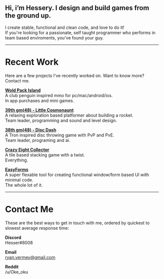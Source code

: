## Hi, i’m Hessery. I design and build games from the ground up.
I create stable, functional and clean code, and love to do it!  
If you're looking for a passionate, self taught programmer who performs in team based enviroments, you've found your guy.

---

# Recent Work
Here are a few projects I've recently worked on. Want to know more? Contact me.

[**Wold Pack Island**](https://apps.apple.com/app/id1453048068)  
A club penguin inspired mmo for pc/mac/android/ios.  
In app purchases and mini games.

[**39th gm(48) - Little Cosmonaunt**](https://gm48.net/game/1971/little-cosmonaut)  
A relaxing exploration based platformer about building a rocket.  
Team leader, programming and sound and level design.

[**38th gm(48) - Disc Dash**](https://gm48.net/game/1855/disc-dash)  
A Tron inspired disc throwing game with PvP and PvE.  
Team leader, programing and ai.

[**Crazy Eight Collector**](https://oke-oku.itch.io/crazy-eight-collector)  
A tile based stacking game with a twist.  
Everything.

[**EasyForms**](https://marketplace.yoyogames.com/assets/10060/easyforms)  
A super flexable tool for creating functional window/form based UI with minimal code.  
The whole lot of it.
  
---

# Contact Me

These are the best ways to get in touch with me, ordered by quickest to slowest average response time:

**Discord**  
Hesser#8008

**Email**  
ryan.vermey@gmail.com

**Reddit**  
/u/Oke_oku
